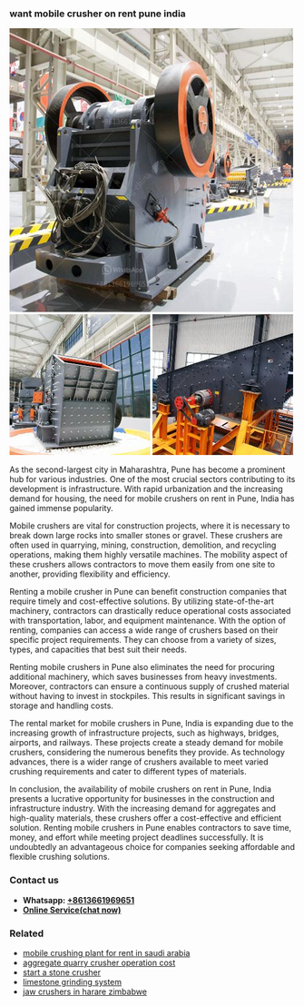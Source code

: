 <h3>want mobile crusher on rent pune india</h3><img src='1708666539.jpg' alt=''><p>As the second-largest city in Maharashtra, Pune has become a prominent hub for various industries. One of the most crucial sectors contributing to its development is infrastructure. With rapid urbanization and the increasing demand for housing, the need for mobile crushers on rent in Pune, India has gained immense popularity.</p><p>Mobile crushers are vital for construction projects, where it is necessary to break down large rocks into smaller stones or gravel. These crushers are often used in quarrying, mining, construction, demolition, and recycling operations, making them highly versatile machines. The mobility aspect of these crushers allows contractors to move them easily from one site to another, providing flexibility and efficiency.</p><p>Renting a mobile crusher in Pune can benefit construction companies that require timely and cost-effective solutions. By utilizing state-of-the-art machinery, contractors can drastically reduce operational costs associated with transportation, labor, and equipment maintenance. With the option of renting, companies can access a wide range of crushers based on their specific project requirements. They can choose from a variety of sizes, types, and capacities that best suit their needs.</p><p>Renting mobile crushers in Pune also eliminates the need for procuring additional machinery, which saves businesses from heavy investments. Moreover, contractors can ensure a continuous supply of crushed material without having to invest in stockpiles. This results in significant savings in storage and handling costs.</p><p>The rental market for mobile crushers in Pune, India is expanding due to the increasing growth of infrastructure projects, such as highways, bridges, airports, and railways. These projects create a steady demand for mobile crushers, considering the numerous benefits they provide. As technology advances, there is a wider range of crushers available to meet varied crushing requirements and cater to different types of materials.</p><p>In conclusion, the availability of mobile crushers on rent in Pune, India presents a lucrative opportunity for businesses in the construction and infrastructure industry. With the increasing demand for aggregates and high-quality materials, these crushers offer a cost-effective and efficient solution. Renting mobile crushers in Pune enables contractors to save time, money, and effort while meeting project deadlines successfully. It is undoubtedly an advantageous choice for companies seeking affordable and flexible crushing solutions.</p><h3>Contact us</h3><ul><li><strong>Whatsapp:&nbsp;<a href="https://wa.me/8613661969651">+8613661969651</a></strong></li><li><a href="https://swt.shibang-china.com/?git&amp;zhl&amp;want mobile crusher on rent pune india"><strong>Online Service(chat now)</strong></a></li></ul><h3>Related</h3><ul><li><a href='mobile crushing plant for rent in saudi arabia.md'>mobile crushing plant for rent in saudi arabia</a></li><li><a href='aggregate quarry crusher operation cost.md'>aggregate quarry crusher operation cost</a></li><li><a href='start a stone crusher.md'>start a stone crusher</a></li><li><a href='limestone grinding system.md'>limestone grinding system</a></li><li><a href='jaw crushers in harare zimbabwe.md'>jaw crushers in harare zimbabwe</a></li></ul>